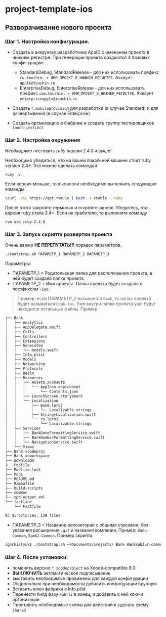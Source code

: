 # project-template-ios

## Разворачивание нового проекта

### Шаг 1. Настройка конфигурации.

- Создать в аккаунтах разработчика AppID с имененем проекта в нижнем регистре. При генерации проекта создаются 4 базовых конфигурации:
	- StandardDebug, StandardRelease - для них использовать префикс `ru.touchin. + ИМЯ_ПРОЕКТ_В_НИЖНЕМ_РЕГИСТРЕ`. Аккаунт `apple@touchin.ru`
	- EnterpriseDebug, EnterpriseRelease - для них использовать префикс `com.touchin. + ИМЯ_ПРОЕКТ_В_НИЖНЕМ_РЕГИСТРЕ`. Аккаунт `enterpriseapple@touchin.ru`

- Создать `*.mobileprovision` для разработки (в случае Standard) и для развертывания (в случае Enterprise)

- Создать организацию в Фабрике и создать группу тестировщиков `touch-instinct`

### Шаг 2. Настройка окружения

*Необходимо поставить ruby версии 2.4.0 и выше!*

Необходимо убедиться, что на вашей локальной машине стоит ruby version 2.4+. Это можно сделать командой

```
ruby -v
```

Если версия меньше, то в консоли необходимо выполнить следующие команды

```sh
\curl -sSL https://get.rvm.io | bash -s stable --ruby
```

После этого закройте терминал и откройте заново.
Убедитесь, что версия ruby стала 2.4+. Если не сработало, то выполните команду

```
rvm use ruby-2.4.0
```

### Шаг 3. Запуск скрипта развертки проекта

Очень важно **НЕ ПЕРЕПУТАТЬ!!!** порядок параметров.

```sh
./bootstrap.sh ПАРАМЕТР_1 ПАРАМЕТР_2 ПАРАМЕТР_3
```

Параметры:

- ПАРАМЕТР_1 = Родительская папка для расположения проекта, в ней будет создана папка проекта.
- ПАРАМЕТР_2 = Имя проекта. Папка проекта будет создана с постфиксом `-ios`.

> Пример: если ПАРАМЕТР_2 называется `Bank`, то папка проекта будет называться `Bank-ios`. Уже внутри папки проекта уже будут находится остальные файлы. Пример

```sh
├── Bank
│   ├── Analytics
│   ├── AppDelegate.swift
│   ├── Cells
│   ├── Controllers
│   ├── Extensions
│   ├── Generated
│   │   └── models.swift
│   ├── Info.plist
│   ├── Models
│   ├── Networking
│   ├── Protocols
│   ├── Realm
│   ├── Resources
│   │   ├── Assets.xcassets
│   │   │   └── AppIcon.appiconset
│   │   │       └── Contents.json
│   │   ├── LaunchScreen.storyboard
│   │   └── Localization
│   │       ├── Base.lproj
│   │       │   └── Localizable.strings
│   │       ├── String+Localization.swift
│   │       └── ru.lproj
│   │           └── Localizable.strings
│   ├── Services
│   │   ├── BankDateFormattingService.swift
│   │   ├── BankNumberFormattingService.swift
│   │   └── NavigationService.swift
│   └── Views
├── Bank.xcodeproj
├── Bank.xcworkspace
├── Downloads
├── Podfile
├── Podfile.lock
├── Pods
├── README.md
├── Rambafile
├── build-scripts
├── common
├── cpd-output.xml
└── fastlane
    └── Fastfile

93 directories, 138 files

```

- ПАРАМЕТР_3 = Название репозитория с общими строками, без указания расширения `.git` и названия компании. Пример: `Bank-Common`, `Bank2-Common`. Пример скрипта

```sh
igorkislyuk$ ./bootstrap.sh ~/Documents/projects/ Bank BankSpbJur-common
```

### Шаг 4. После установки:

- поменять версию `*.xcodeproject` на Xcode-compatible 8.0
- **ВЫКЛЮЧИТЬ** автоматическое подписывание
- выставить необходимые провижены для каждой конфигурации
- *Опционально* при необходимости добавить конфигурации вручную
- Вставить ключ фабрика в Info.plist
- Перенести билд фазу `Fabric` в конец, и добавить к ней ключи организации
- Проставить необходимые схемы для действий и сделать схему `shared`
